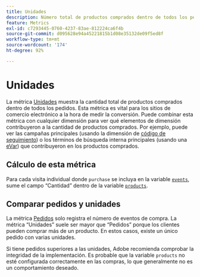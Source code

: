 ```yaml
---
title: Unidades
description: Número total de productos comprados dentro de todos los pedidos.
feature: Metrics
exl-id: c7293445-0760-4237-83ae-812224ca6f4b
source-git-commit: d095628e94a45221815b1d08e35132de09f5ed8f
workflow-type: tm+mt
source-wordcount: '174'
ht-degree: 92%

---
```


# Unidades

La métrica [Unidades](overview.md) muestra la cantidad total de productos comprados dentro de todos los pedidos. Esta métrica es vital para los sitios de comercio electrónico a la hora de medir la conversión. Puede combinar esta métrica con cualquier dimensión para ver qué elementos de dimensión contribuyeron a la cantidad de productos comprados. Por ejemplo, puede ver las campañas principales (usando la dimensión de [código de seguimiento](../dimensions/tracking-code.md)) o los términos de búsqueda interna principales (usando una [eVar](../dimensions/evar.md)) que contribuyeron en los productos comprados.

## Cálculo de esta métrica

Para cada visita individual donde `purchase` se incluya en la variable [`events`](/help/implement/vars/page-vars/events/events-overview.md), sume el campo “Cantidad” dentro de la variable [`products`](/help/implement/vars/page-vars/products.md).

## Comparar pedidos y unidades

La métrica [Pedidos](orders.md) solo registra el número de eventos de compra. La métrica “Unidades” suele ser mayor que “Pedidos” porque los clientes pueden comprar más de un producto. En estos casos, existe un único pedido con varias unidades.

Si tiene pedidos superiores a las unidades, Adobe recomienda comprobar la integridad de la implementación. Es probable que la variable `products` no esté configurada correctamente en las compras, lo que generalmente no es un comportamiento deseado.
